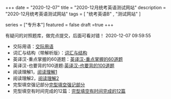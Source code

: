 +++
date = "2020-12-07"
title = "2020-12月统考英语测试网站"
description = "2020-12月统考英语测试网站"
tags = [ "统考英语B" , "测试网站" ]
 
series = ["专升本"]
featured = false
draft =true 
+++

有疑问的对照题库，做完点提交，后面可看对错！
2020-12-07 09:59:55
* 交际用语：[交际用语 ](https://ks.wjx.top/jq/99157624.aspx)
* 词汇与结构（带解析版）：[词汇与结构](https://ks.wjx.top/jq/99675246.aspx)
* 英译汉-重点掌握的60道题：[英译汉-重点掌握的60道题](https://ks.wjx.top/jq/99209649.aspx) 
* 英译汉-也要背的100道题:[英译汉-也要背的100道题](https://ks.wjx.top/jq/99209886.aspx)
* 阅读理解1，[阅读理解1](https://ks.wjx.top/jq/99533928.aspx)
* 阅读理解2，[阅读理解2](https://ks.wjx.top/jq/99527424.aspx)
* 完型填空强记部分[完型填空强记部分](https://ks.wjx.top/jq/99534901.aspx)
* 完型填空有时间完成的12篇：[完型填空有时间完成的12篇](https://ks.wjx.top/jq/99676844.aspx)